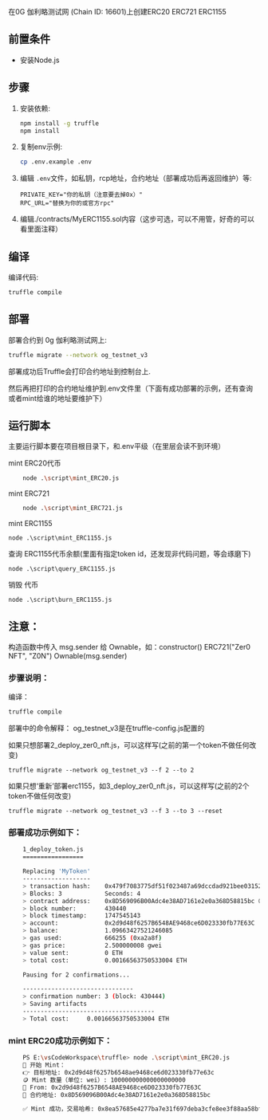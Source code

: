 
在0G 伽利略测试网 (Chain ID: 16601)上创建ERC20 ERC721 ERC1155

## 前置条件

*   安装Node.js

## 步骤

1.  安装依赖:
    ```bash
    npm install -g truffle
    npm install
    ```
2.  复制env示例:
    ```bash
    cp .env.example .env
    ```
3.  编辑 `.env`文件，如私钥，rcp地址，合约地址（部署成功后再返回维护）等:
    ```dotenv
    PRIVATE_KEY="你的私钥（注意要去掉0x）"
    RPC_URL="替换为你的或官方rpc"
    ```
4.  编辑./contracts/MyERC1155.sol内容（这步可选，可以不用管，好奇的可以看里面注释）

## 编译

编译代码:

```bash
truffle compile
```

## 部署

部署合约到 0g 伽利略测试网上:

```bash
truffle migrate --network og_testnet_v3
```

部署成功后Truffle会打印合约地址到控制台上. 

然后再把打印的合约地址维护到.env文件里（下面有成功部署的示例，还有查询或者mint给谁的地址要维护下）

## 运行脚本
主要运行脚本要在项目根目录下，和.env平级（在里层会读不到环境）

mint ERC20代币
```bash
    node .\script\mint_ERC20.js
```
mint ERC721
```bash
    node .\script\mint_ERC721.js
```

mint ERC1155
```
node .\script\mint_ERC1155.js
```

查询 ERC1155代币余额(里面有指定token id，还发现非代码问题，等会琢磨下)
```
node .\script\query_ERC1155.js
```

销毁 代币
```
node .\script\burn_ERC1155.js 
```


## 注意：
构造函数中传入 msg.sender 给 Ownable，如：constructor() ERC721("Zer0 NFT", "Z0N") Ownable(msg.sender)

### 步骤说明：
编译：
```bash
truffle compile
```

部署中的命令解释：
og_testnet_v3是在truffle-config.js配置的

如果只想部署2_deploy_zer0_nft.js，可以这样写(之前的第一个token不做任何改变)
```
truffle migrate --network og_testnet_v3 --f 2 --to 2
```
如果只想‘重新’部署erc1155，如3_deploy_zer0_nft.js，可以这样写(之前的2个token不做任何改变)
```
truffle migrate --network og_testnet_v3 --f 3 --to 3 --reset
```

### 部署成功示例如下：
```bash
    1_deploy_token.js
    =================

    Replacing 'MyToken'
    -------------------
    > transaction hash:    0x479f7083775df51f023487a69dccdad921bee03152a8d09263247653249ff810
    > Blocks: 3            Seconds: 4
    > contract address:    0x8D569096B00Adc4e38AD7161e2e0a368D58815bc（这个就是你的合约地址）
    > block number:        430440
    > block timestamp:     1747545143
    > account:             0x2d9d48f6257B6548AE9468ce6D023330fb77E63C
    > balance:             1.09663427521246085
    > gas used:            666255 (0xa2a8f)
    > gas price:           2.500000008 gwei
    > value sent:          0 ETH
    > total cost:          0.00166563750533004 ETH

    Pausing for 2 confirmations...

    -------------------------------
    > confirmation number: 3 (block: 430444)
    > Saving artifacts
    -------------------------------------
    > Total cost:     0.00166563750533004 ETH
```
### mint ERC20成功示例如下：
```bash
    PS E:\vsCodeWorkspace\truffle> node .\script\mint_ERC20.js
    🚀 开始 Mint：
    👉 目标地址: 0x2d9d48f6257b6548ae9468ce6d023330fb77e63c
    🪙 Mint 数量（单位: wei）: 100000000000000000000
    🧾 From: 0x2d9d48f6257B6548AE9468ce6D023330fb77E63C
    📄 合约地址: 0x8D569096B00Adc4e38AD7161e2e0a368D58815bc

    ✅ Mint 成功，交易哈希: 0x8ea57685e4277ba7e31f697deba3cfe8ee3f88aa58bffdd782d603caa1a83265
```
